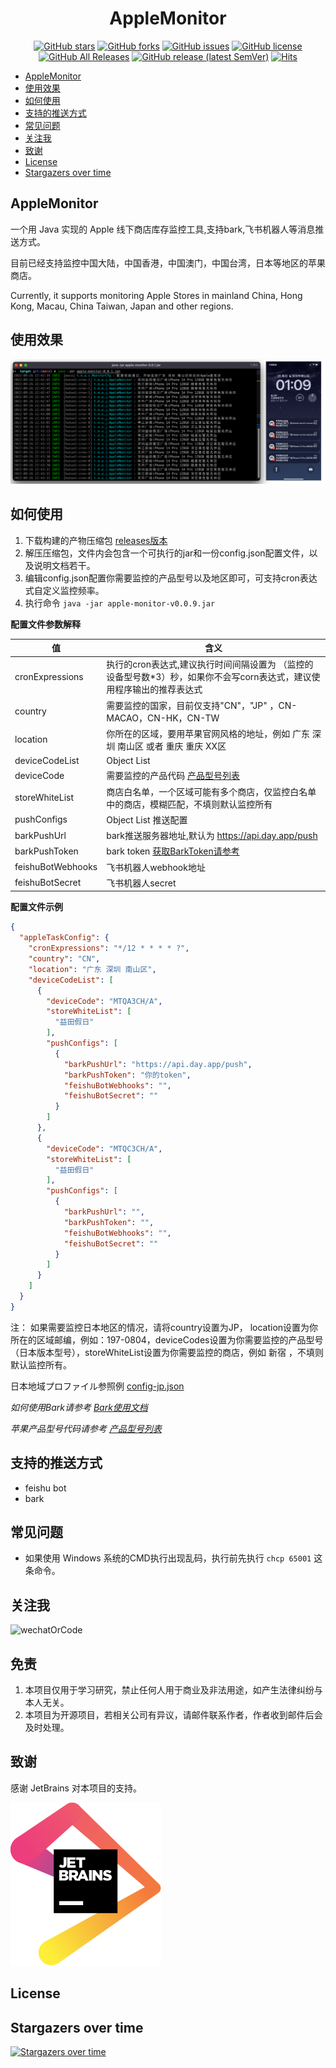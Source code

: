 <div align="center">
<h1 align="center">AppleMonitor</h1>

[![GitHub stars](https://img.shields.io/github/stars/MoshiCoCo/Apple-Monitor?style=flat-square)](https://github.com/MoshiCoCo/Apple-Monitor/stargazers)
[![GitHub forks](https://img.shields.io/github/forks/MoshiCoCo/Apple-Monitor?style=flat-square)](https://github.com/MoshiCoCo/Apple-Monitor/network)
[![GitHub issues](https://img.shields.io/github/issues/MoshiCoCo/Apple-Monitor?style=flat-square)](https://github.com/MoshiCoCo/Apple-Monitor/issues)
[![GitHub license](https://img.shields.io/github/license/MoshiCoCo/Apple-Monitor?style=flat-square)](https://github.com/MoshiCoCo/Apple-Monitor/blob/main/LICENSE)
[![GitHub All Releases](https://img.shields.io/github/downloads/MoshiCoCo/Apple-Monitor/total?style=flat-square)](https://github.com/MoshiCoCo/Apple-Monitor/releases)
[![GitHub release (latest SemVer)](https://img.shields.io/github/v/release/MoshiCoCo/Apple-Monitor?style=flat-square)](https://github.com/MoshiCoCo/Apple-Monitor/releases)
[![Hits](https://hits.seeyoufarm.com/api/count/incr/badge.svg?url=https%3A%2F%2Fgithub.com%2FJunzhouLiu%2FBILIBILI-HELPER-PRE&count_bg=%2379C83D&title_bg=%23555555&icon=&icon_color=%23E7E7E7&title=hits&edge_flat=true)](https://hits.seeyoufarm.com)
</div>

- [AppleMonitor](#applemonitor)
- [使用效果](#使用效果)
- [如何使用](#如何使用)
- [支持的推送方式](#支持的推送方式)
- [常见问题](#常见问题)
- [关注我](#关注我)
- [致谢](#致谢)
- [License](#license)
- [Stargazers over time](#stargazers-over-time)

## AppleMonitor

一个用 Java 实现的 Apple 线下商店库存监控工具,支持bark,飞书机器人等消息推送方式。

目前已经支持监控中国大陆，中国香港，中国澳门，中国台湾，日本等地区的苹果商店。

Currently, it supports monitoring Apple Stores in mainland China, Hong Kong, Macau, China Taiwan, Japan and other
regions.

## 使用效果

![效果图](docs/images/view.png)

## 如何使用

1. 下载构建的产物压缩包 [releases版本](https://github.com/MoshiCoCo/Apple-Monitor/releases)
2. 解压压缩包，文件内会包含一个可执行的jar和一份config.json配置文件，以及说明文档若干。
3. 编辑config.json配置你需要监控的产品型号以及地区即可，可支持cron表达式自定义监控频率。
4. 执行命令 `java -jar apple-monitor-v0.0.9.jar`

**配置文件参数解释**

| 值                 | 含义                                                                |
|-------------------|-------------------------------------------------------------------|
| cronExpressions   | 执行的cron表达式,建议执行时间间隔设置为 （监控的设备型号数*3）秒，如果你不会写corn表达式，建议使用程序输出的推荐表达式 |
| country           | 需要监控的国家，目前仅支持"CN"，"JP" ，CN-MACAO，CN-HK，CN-TW                      |
| location          | 你所在的区域，要用苹果官网风格的地址，例如 广东 深圳 南山区 或者 重庆 重庆 XX区                      |
| deviceCodeList    | Object List                                                       |
| deviceCode        | 需要监控的产品代码    [产品型号列表](./docs/apple-device-codes.md)               |
| storeWhiteList    | 商店白名单，一个区域可能有多个商店，仅监控白名单中的商店，模糊匹配，不填则默认监控所有                       |
| pushConfigs       | Object List   推送配置                                                |
| barkPushUrl       | bark推送服务器地址,默认为  https://api.day.app/push                         |
| barkPushToken     | bark token    [获取BarkToken请参考](./docs/use-bark.md)                |
| feishuBotWebhooks | 飞书机器人webhook地址                                                    |
| feishuBotSecret   | 飞书机器人secret                                                       |

**配置文件示例**

```json
{
  "appleTaskConfig": {
    "cronExpressions": "*/12 * * * * ?",
    "country": "CN",
    "location": "广东 深圳 南山区",
    "deviceCodeList": [
      {
        "deviceCode": "MTQA3CH/A",
        "storeWhiteList": [
          "益田假日"
        ],
        "pushConfigs": [
          {
            "barkPushUrl": "https://api.day.app/push",
            "barkPushToken": "你的token",
            "feishuBotWebhooks": "",
            "feishuBotSecret": ""
          }
        ]
      },
      {
        "deviceCode": "MTQC3CH/A",
        "storeWhiteList": [
          "益田假日"
        ],
        "pushConfigs": [
          {
            "barkPushUrl": "",
            "barkPushToken": "",
            "feishuBotWebhooks": "",
            "feishuBotSecret": ""
          }
        ]
      }
    ]
  }
}
```

注：
如果需要监控日本地区的情况，请将country设置为JP，
location设置为你所在的区域邮编，例如：197-0804，deviceCodes设置为你需要监控的产品型号（日本版本型号），storeWhiteList设置为你需要监控的商店，例如
新宿 ，不填则默认监控所有。

日本地域プロファイル参照例 [config-jp.json](./src/main/resources/config-jp.json)

*如何使用Bark请参考 [Bark使用文档](./docs/use-bark.md)*

*苹果产品型号代码请参考 [产品型号列表](./docs/apple-device-codes.md)*

## 支持的推送方式

- feishu bot
- bark

## 常见问题

- 如果使用 Windows 系统的CMD执行出现乱码，执行前先执行 `chcp 65001` 这条命令。

## 关注我

![wechatOrCode](./docs/images/wxgzh.png)

## 免责

1. 本项目仅用于学习研究，禁止任何人用于商业及非法用途，如产生法律纠纷与本人无关。
2. 本项目为开源项目，若相关公司有异议，请邮件联系作者，作者收到邮件后会及时处理。

## 致谢

感谢 JetBrains 对本项目的支持。

[![JetBrains](docs/images/jetbrains.svg)](https://www.jetbrains.com/?from=Apple-Monitor)

## License

## Stargazers over time

[![Stargazers over time](https://starchart.cc/MoshiCoCo/Apple-Monitor.svg)](https://starchart.cc/MoshiCoCo/Apple-Monitor)
